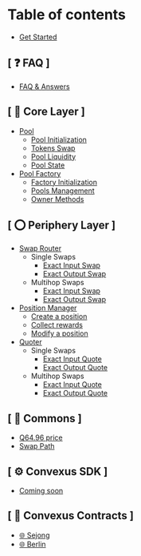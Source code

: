 # Table of contents

* [Get Started](README.md)

## [ ❓ FAQ ]

* [FAQ & Answers](faq/index.md)

## [ 🔴 Core Layer ]

* [Pool](core-layer/pool/index.md)
  * [Pool Initialization](core-layer/pool/initialization.md)
  * [Tokens Swap](core-layer/pool/swap.md)
  * [Pool Liquidity](core-layer/pool/liquidity.md)
  * [Pool State](core-layer/pool/state.md)
* [Pool Factory](core-layer/factory/index.md)
  * [Factory Initialization](core-layer/factory/initialization.md)
  * [Pools Management](core-layer/factory/pools-management.md)
  * [Owner Methods](core-layer/factory/owner-methods.md)

## [ ⭕ Periphery Layer ]

* [Swap Router](periphery-layer/swaprouter/index.md)
  * Single Swaps
    * [Exact Input Swap](periphery-layer/swaprouter/single-swap/exact-input.md)
    * [Exact Output Swap](periphery-layer/swaprouter/single-swap/exact-output.md)
  * Multihop Swaps
    * [Exact Input Swap](periphery-layer/swaprouter/multihop-swap/exact-input.md)
    * [Exact Output Swap](periphery-layer/swaprouter/multihop-swap/exact-output.md)
* [Position Manager](periphery-layer/nfpos-manager/index.md)
  * [Create a position](periphery-layer/nfpos-manager/create-position.md)
  * [Collect rewards](periphery-layer/nfpos-manager/collect-rewards.md)
  * [Modify a position](periphery-layer/nfpos-manager/modify-position.md)
* [Quoter](periphery-layer/quoter/index.md)
  * Single Swaps
    * [Exact Input Quote](periphery-layer/quoter/single-swap/exact-input.md)
    * [Exact Output Quote](periphery-layer/quoter/single-swap/exact-output.md)
  * Multihop Swaps
    * [Exact Input Quote](periphery-layer/quoter/multihop-swap/exact-input.md)
    * [Exact Output Quote](periphery-layer/quoter/multihop-swap/exact-output.md)

## [ 📕 Commons ]

* [Q64.96 price](commons/q6496.md)
* [Swap Path](commons/swap-path.md)

## [ ⚙️ Convexus SDK ]

* [Coming soon](sdk/index.md)

## [ 📝 Convexus Contracts ]

* [🌐 Sejong](contracts/sejong.md)
* [🌐 Berlin](contracts/berlin.md)
